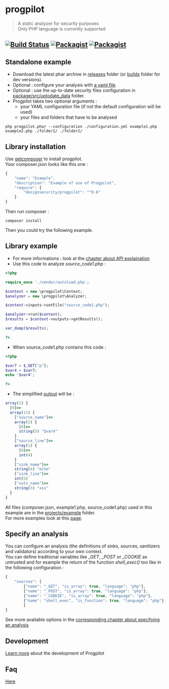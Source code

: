 # progpilot
> A static analyzer for security purposes  
> Only PHP language is currently supported

[![Build Status](https://travis-ci.org/designsecurity/progpilot.svg?branch=master)](https://travis-ci.org/designsecurity/progpilot) [![Packagist](https://img.shields.io/packagist/v/designsecurity/progpilot.svg)](https://packagist.org/packages/designsecurity/progpilot) [![Packagist](https://img.shields.io/packagist/l/designsecurity/progpilot.svg)](LICENSE)
---
## Standalone example
- Download the latest phar archive in [releases](https://github.com/designsecurity/progpilot/releases) folder (or [builds](./builds/) folder for dev versions).
- Optional : configure your analysis with [a yaml file](./projects/example_config/configuration.yml).
- Optional : use the up-to-date security files configuration in [package/src/uptodate_data](./package/src/uptodate_data) folder.
- Progpilot takes two optional arguments :
  - your YAML configuration file (if not the default configuration will be used)
  - your files and folders that have to be analysed

```shell
php progpilot.phar --configuration ./configuration.yml example1.php example2.php ./folder1/ ./folder2/
```

## Library installation
Use [getcomposer](https://getcomposer.org/) to install progpilot.  
Your composer.json looks like this one :
```javascript
{
    "name": "Example",
    "description": "Example of use of Progpilot",
    "require": {
        "designsecurity/progpilot": "^0.6"
    }
} 
```
Then run composer :
```shell
composer install
```
Then you could try the following example.

## Library example
- For more informations : look at the [chapter about API explaination](./docs/API.md)
- Use this code to analyze *source_code1.php* :
```php
<?php

require_once './vendor/autoload.php';

$context = new \progpilot\Context;
$analyzer = new \progpilot\Analyzer;

$context->inputs->setFile("source_code1.php");

$analyzer->run($context);
$results = $context->outputs->getResults();

var_dump($results);

?>
```
- When source_code1.php contains this code :
```php
<?php

$var7 = $_GET["p"];
$var4 = $var7;
echo "$var4";

?>	
```
- The simplified [output](./docs/OUTPUT.md) will be :
```javascript
array(1) {
  [0]=>
  array(11) {
    ["source_name"]=>
    array(1) {
      [0]=>
      string(5) "$var4"
    }
    ["source_line"]=>
    array(1) {
      [0]=>
      int(4)
    }
    ["sink_name"]=>
    string(4) "echo"
    ["sink_line"]=>
    int(5)
    ["vuln_name"]=>
    string(3) "xss"
  }
}
```
All files (composer.json, example1.php, source_code1.php) used in this example are in the [projects/example](./projects/example) folder.  
For more examples look at this [page](./docs/EXAMPLES.md).

## Specify an analysis
You can configure an analysis (the definitions of sinks, sources, sanitizers and validators) according to your own context.  
You can define traditional variables like *_GET*, *_POST* or *_COOKIE* as untrusted and for example the return of the function *shell_exec()* too like in the following configuration :
```javascript
{
    "sources": [
        {"name": "_GET", "is_array": true, "language": "php"},
        {"name": "_POST", "is_array": true, "language": "php"},
        {"name": "_COOKIE", "is_array": true, "language": "php"},
        {"name": "shell_exec", "is_function": true, "language": "php"}
		]
}
```
See more available options in the [corresponding chapter about specifying an analysis](./docs/SPECIFY_ANALYSIS.md)

## Development
[Learn more](./docs/DEV.md) about the development of Progpilot

## Faq
[Here](./docs/FAQ.md)
